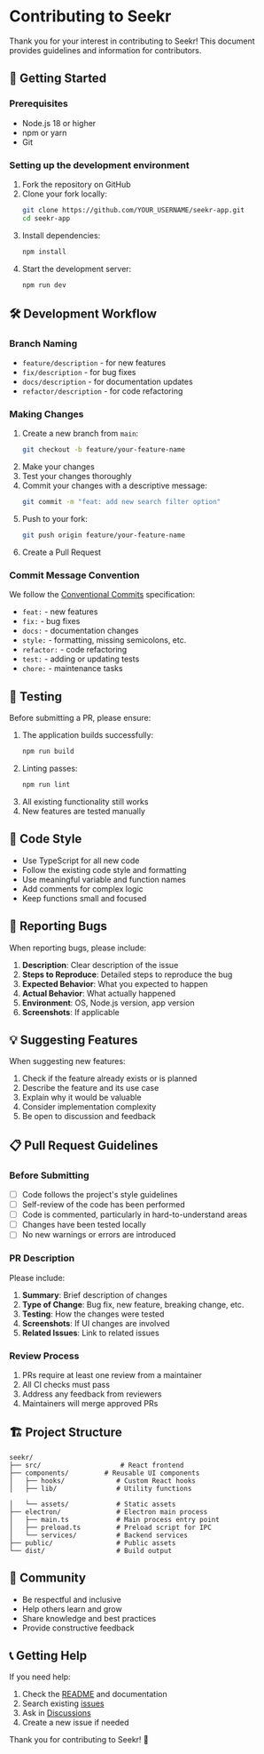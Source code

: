 # Contributing to Seekr

Thank you for your interest in contributing to Seekr! This document provides guidelines and information for contributors.

## 🚀 Getting Started

### Prerequisites

- Node.js 18 or higher
- npm or yarn
- Git

### Setting up the development environment

1. Fork the repository on GitHub
2. Clone your fork locally:
   ```bash
   git clone https://github.com/YOUR_USERNAME/seekr-app.git
   cd seekr-app
   ```
3. Install dependencies:
   ```bash
   npm install
   ```
4. Start the development server:
   ```bash
   npm run dev
   ```

## 🛠️ Development Workflow

### Branch Naming

- `feature/description` - for new features
- `fix/description` - for bug fixes
- `docs/description` - for documentation updates
- `refactor/description` - for code refactoring

### Making Changes

1. Create a new branch from `main`:
   ```bash
   git checkout -b feature/your-feature-name
   ```
2. Make your changes
3. Test your changes thoroughly
4. Commit your changes with a descriptive message:
   ```bash
   git commit -m "feat: add new search filter option"
   ```
5. Push to your fork:
   ```bash
   git push origin feature/your-feature-name
   ```
6. Create a Pull Request

### Commit Message Convention

We follow the [Conventional Commits](https://www.conventionalcommits.org/) specification:

- `feat:` - new features
- `fix:` - bug fixes
- `docs:` - documentation changes
- `style:` - formatting, missing semicolons, etc.
- `refactor:` - code refactoring
- `test:` - adding or updating tests
- `chore:` - maintenance tasks

## 🧪 Testing

Before submitting a PR, please ensure:

1. The application builds successfully:
   ```bash
   npm run build
   ```
2. Linting passes:
   ```bash
   npm run lint
   ```
3. All existing functionality still works
4. New features are tested manually

## 📝 Code Style

- Use TypeScript for all new code
- Follow the existing code style and formatting
- Use meaningful variable and function names
- Add comments for complex logic
- Keep functions small and focused

## 🐛 Reporting Bugs

When reporting bugs, please include:

1. **Description**: Clear description of the issue
2. **Steps to Reproduce**: Detailed steps to reproduce the bug
3. **Expected Behavior**: What you expected to happen
4. **Actual Behavior**: What actually happened
5. **Environment**: OS, Node.js version, app version
6. **Screenshots**: If applicable

## 💡 Suggesting Features

When suggesting new features:

1. Check if the feature already exists or is planned
2. Describe the feature and its use case
3. Explain why it would be valuable
4. Consider implementation complexity
5. Be open to discussion and feedback

## 📋 Pull Request Guidelines

### Before Submitting

- [ ] Code follows the project's style guidelines
- [ ] Self-review of the code has been performed
- [ ] Code is commented, particularly in hard-to-understand areas
- [ ] Changes have been tested locally
- [ ] No new warnings or errors are introduced

### PR Description

Please include:

1. **Summary**: Brief description of changes
2. **Type of Change**: Bug fix, new feature, breaking change, etc.
3. **Testing**: How the changes were tested
4. **Screenshots**: If UI changes are involved
5. **Related Issues**: Link to related issues

### Review Process

1. PRs require at least one review from a maintainer
2. All CI checks must pass
3. Address any feedback from reviewers
4. Maintainers will merge approved PRs

## 🏗️ Project Structure

```
seekr/
├── src/                    # React frontend
├── components/         # Reusable UI components
│   ├── hooks/             # Custom React hooks
│   ├── lib/               # Utility functions

│   └── assets/            # Static assets
├── electron/              # Electron main process
│   ├── main.ts            # Main process entry point
│   ├── preload.ts         # Preload script for IPC
│   └── services/          # Backend services
├── public/                # Public assets
└── dist/                  # Build output
```

## 🤝 Community

- Be respectful and inclusive
- Help others learn and grow
- Share knowledge and best practices
- Provide constructive feedback

## 📞 Getting Help

If you need help:

1. Check the [README](README.md) and documentation
2. Search existing [issues](https://github.com/k6w/seekr/issues)
3. Ask in [Discussions](https://github.com/k6w/seekr/discussions)
4. Create a new issue if needed

Thank you for contributing to Seekr! 🎉
